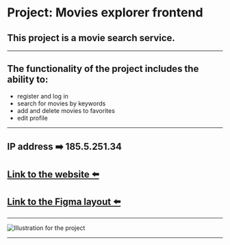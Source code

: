 # **Project: Movies explorer frontend**

## This project is a movie search service.

---

## The functionality of the project includes the ability to:

- register and log in
- search for movies by keywords
- add and delete movies to favorites
- edit profile

---

## IP address ➡️ 185.5.251.34

## [Link to the website ⬅️](https://film-explorer.nomoredomains.rocks)

## [Link to the Figma layout ⬅️](https://www.figma.com/file/gJXPmqVJyPQAX9kM4x4JIZ/Diploma-%D0%A1%D1%82%D0%B0%D0%BD%D0%B8%D1%81%D0%BB%D0%B0%D0%B2-%D0%A2%D0%B0%D1%80%D0%B0%D1%81%D0%BE%D0%B2?node-id=344%3A0)

---

![Illustration for the project](https://moviestart.ru/wp-content/uploads/2020/12/image-21-02-20-08-02.jpg)

---
